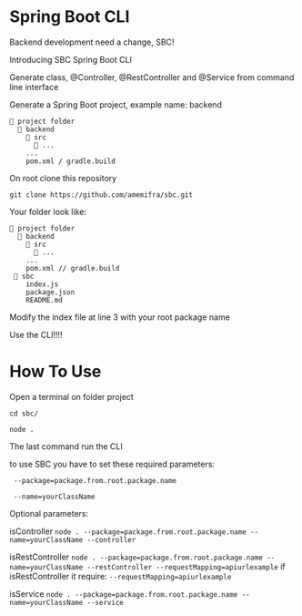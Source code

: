 # Spring Boot CLI

Backend development need a change, SBC!

Introducing SBC Spring Boot CLI

Generate class, @Controller, @RestController and @Service from command line interface

Generate a Spring Boot project, example name: backend

```
📂 project folder
  📂 backend
    📂 src
      📂 ...
    ...
    pom.xml / gradle.build
```

On root clone this repository 

`git clone https://github.com/amemifra/sbc.git`

Your folder look like:

```
📂 project folder
  📂 backend
    📂 src
      📂 ...
    ...
    pom.xml // gradle.build
 📂 sbc
    index.js
    package.json
    README.md
```

Modify the index file at line 3 with your root package name

Use the CLI!!!!

# How To Use

Open a terminal on folder project

`cd sbc/`

`node . `

The last command run the CLI

to use SBC you have to set these required parameters:

```
 --package=package.from.root.package.name

 --name=yourClassName
```

Optional parameters:  

isController
`node . --package=package.from.root.package.name --name=yourClassName --controller`

isRestController
`node . --package=package.from.root.package.name --name=yourClassName --restController --requestMapping=apiurlexample`
if isRestController it require:
`--requestMapping=apiurlexample`

isService
`node . --package=package.from.root.package.name --name=yourClassName --service`



